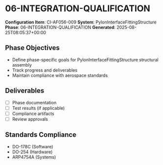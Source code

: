# 06-INTEGRATION-QUALIFICATION

**Configuration Item**: CI-AF056-009
**System**: PylonInterfaceFittingStructure
**Phase**: 06-INTEGRATION-QUALIFICATION
**Generated**: 2025-08-25T08:05:37+00:00

## Phase Objectives
- Define phase-specific goals for PylonInterfaceFittingStructure structural assembly
- Track progress and deliverables
- Maintain compliance with aerospace standards

## Deliverables
- [ ] Phase documentation
- [ ] Test results (if applicable)
- [ ] Compliance artifacts
- [ ] Review approvals

## Standards Compliance
- DO-178C (Software)
- DO-254 (Hardware)
- ARP4754A (Systems)

